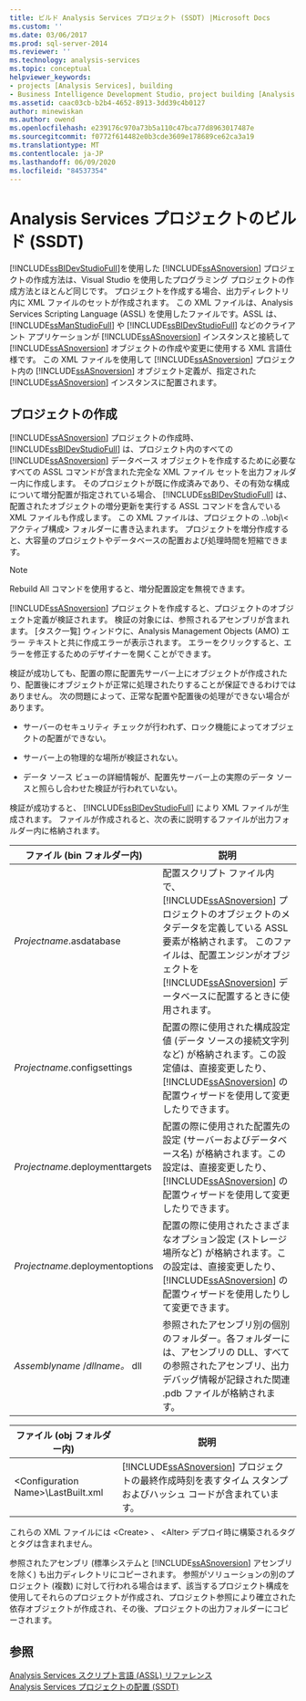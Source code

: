 ```yaml
---
title: ビルド Analysis Services プロジェクト (SSDT) |Microsoft Docs
ms.custom: ''
ms.date: 03/06/2017
ms.prod: sql-server-2014
ms.reviewer: ''
ms.technology: analysis-services
ms.topic: conceptual
helpviewer_keywords:
- projects [Analysis Services], building
- Business Intelligence Development Studio, project building [Analysis Services]
ms.assetid: caac03cb-b2b4-4652-8913-3dd39c4b0127
author: minewiskan
ms.author: owend
ms.openlocfilehash: e239176c970a73b5a110c47bca77d8963017487e
ms.sourcegitcommit: f0772f614482e0b3cde3609e178689ce62ca3a19
ms.translationtype: MT
ms.contentlocale: ja-JP
ms.lasthandoff: 06/09/2020
ms.locfileid: "84537354"
---
```

# <a name="build-analysis-services-projects-ssdt"></a>Analysis Services プロジェクトのビルド (SSDT)
  [!INCLUDE[ssBIDevStudioFull](../../includes/ssbidevstudiofull-md.md)]を使用した [!INCLUDE[ssASnoversion](../../includes/ssasnoversion-md.md)] プロジェクトの作成方法は、Visual Studio を使用したプログラミング プロジェクトの作成方法とほとんど同じです。 プロジェクトを作成する場合、出力ディレクトリ内に XML ファイルのセットが作成されます。 この XML ファイルは、Analysis Services Scripting Language (ASSL) を使用したファイルです。ASSL は、 [!INCLUDE[ssManStudioFull](../../includes/ssmanstudiofull-md.md)] や [!INCLUDE[ssBIDevStudioFull](../../includes/ssbidevstudiofull-md.md)] などのクライアント アプリケーションが [!INCLUDE[ssASnoversion](../../includes/ssasnoversion-md.md)] インスタンスと接続して [!INCLUDE[ssASnoversion](../../includes/ssasnoversion-md.md)] オブジェクトの作成や変更に使用する XML 言語仕様です。 この XML ファイルを使用して [!INCLUDE[ssASnoversion](../../includes/ssasnoversion-md.md)] プロジェクト内の [!INCLUDE[ssASnoversion](../../includes/ssasnoversion-md.md)] オブジェクト定義が、指定された [!INCLUDE[ssASnoversion](../../includes/ssasnoversion-md.md)] インスタンスに配置されます。  
  
## <a name="building-a-project"></a>プロジェクトの作成  
 [!INCLUDE[ssASnoversion](../../includes/ssasnoversion-md.md)] プロジェクトの作成時、 [!INCLUDE[ssBIDevStudioFull](../../includes/ssbidevstudiofull-md.md)] は、プロジェクト内のすべての [!INCLUDE[ssASnoversion](../../includes/ssasnoversion-md.md)] データベース オブジェクトを作成するために必要なすべての ASSL コマンドが含まれた完全な XML ファイル セットを出力フォルダー内に作成します。 そのプロジェクトが既に作成済みであり、その有効な構成について増分配置が指定されている場合、 [!INCLUDE[ssBIDevStudioFull](../../includes/ssbidevstudiofull-md.md)] は、配置されたオブジェクトの増分更新を実行する ASSL コマンドを含んでいる XML ファイルも作成します。 この XML ファイルは、プロジェクトの ..\obj\\< アクティブ構成\> フォルダーに書き込まれます。 プロジェクトを増分作成すると、大容量のプロジェクトやデータベースの配置および処理時間を短縮できます。  
  
> [!NOTE]  
>  Rebuild All コマンドを使用すると、増分配置設定を無視できます。  
  
 [!INCLUDE[ssASnoversion](../../includes/ssasnoversion-md.md)] プロジェクトを作成すると、プロジェクトのオブジェクト定義が検証されます。 検証の対象には、参照されるアセンブリが含まれます。 [タスク一覧] ウィンドウに、Analysis Management Objects (AMO) エラー テキストと共に作成エラーが表示されます。 エラーをクリックすると、エラーを修正するためのデザイナーを開くことができます。  
  
 検証が成功しても、配置の際に配置先サーバー上にオブジェクトが作成されたり、配置後にオブジェクトが正常に処理されたりすることが保証できるわけではありません。 次の問題によって、正常な配置や配置後の処理ができない場合があります。  
  
-   サーバーのセキュリティ チェックが行われず、ロック機能によってオブジェクトの配置ができない。  
  
-   サーバー上の物理的な場所が検証されない。  
  
-   データ ソース ビューの詳細情報が、配置先サーバー上の実際のデータ ソースと照らし合わせた検証が行われていない。  
  
 検証が成功すると、 [!INCLUDE[ssBIDevStudioFull](../../includes/ssbidevstudiofull-md.md)] により XML ファイルが生成されます。 ファイルが作成されると、次の表に説明するファイルが出力フォルダー内に格納されます。  
  
|ファイル (bin フォルダー内)|説明|  
|-----------------------------|-----------------|  
|*Projectname*.asdatabase|配置スクリプト ファイル内で、 [!INCLUDE[ssASnoversion](../../includes/ssasnoversion-md.md)] プロジェクトのオブジェクトのメタデータを定義している ASSL 要素が格納されます。 このファイルは、配置エンジンがオブジェクトを [!INCLUDE[ssASnoversion](../../includes/ssasnoversion-md.md)] データベースに配置するときに使用されます。|  
|*Projectname*.configsettings|配置の際に使用された構成設定値 (データ ソースの接続文字列など) が格納されます。この設定値は、直接変更したり、 [!INCLUDE[ssASnoversion](../../includes/ssasnoversion-md.md)] の配置ウィザードを使用して変更したりできます。|  
|*Projectname*.deploymenttargets|配置の際に使用された配置先の設定 (サーバーおよびデータベース名) が格納されます。この設定は、直接変更したり、 [!INCLUDE[ssASnoversion](../../includes/ssasnoversion-md.md)] の配置ウィザードを使用して変更したりできます。|  
|*Projectname*.deploymentoptions|配置の際に使用されたさまざまなオプション設定 (ストレージ場所など) が格納されます。この設定は、直接変更したり、 [!INCLUDE[ssASnoversion](../../includes/ssasnoversion-md.md)] の配置ウィザードを使用したりして変更できます。|  
|*Assemblyname* /*dllname。* dll|参照されたアセンブリ別の個別のフォルダー。各フォルダーには、アセンブリの DLL、すべての参照されたアセンブリ、出力デバッグ情報が記録された関連 .pdb ファイルが格納されます。|  
  
|ファイル (obj フォルダー内)|説明|  
|-----------------------------|-----------------|  
|\<Configuration Name>\LastBuilt.xml|[!INCLUDE[ssASnoversion](../../includes/ssasnoversion-md.md)] プロジェクトの最終作成時刻を表すタイム スタンプおよびハッシュ コードが含まれています。|  
  
 これらの XML ファイルには \<Create> 、 \<Alter> デプロイ時に構築されるタグとタグは含まれません。  
  
 参照されたアセンブリ (標準システムと [!INCLUDE[ssASnoversion](../../includes/ssasnoversion-md.md)] アセンブリを除く) も出力ディレクトリにコピーされます。 参照がソリューションの別のプロジェクト (複数) に対して行われる場合はまず、該当するプロジェクト構成を使用してそれらのプロジェクトが作成され、プロジェクト参照により確立された依存オブジェクトが作成され、その後、プロジェクトの出力フォルダーにコピーされます。  
  
## <a name="see-also"></a>参照  
 [Analysis Services スクリプト言語 &#40;ASSL&#41; リファレンス](https://docs.microsoft.com/bi-reference/assl/analysis-services-scripting-language-assl-for-xmla)   
 [Analysis Services プロジェクトの配置 &#40;SSDT&#41;](deploy-analysis-services-projects-ssdt.md)  
  
  
